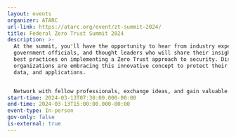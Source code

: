 ```yaml
---
layout: events
organizer: ATARC
url-link: https://atarc.org/event/zt-summit-2024/
title: Federal Zero Trust Summit 2024
description: >-
  At the summit, you'll have the opportunity to hear from industry experts,
  government officials, and thought leaders who will share their insights and
  best practices on implementing a Zero Trust approach to security. Discover how
  organizations are embracing this innovative concept to protect their networks,
  data, and applications.


  Network with fellow professionals, exchange ideas, and gain valuable knowledge that can help you enhance your organization's security posture. Whether you're a cybersecurity professional, IT manager, or government official, this summit offers a unique platform to learn, collaborate, and stay ahead of the evolving threat landscape.
start-time: 2024-03-13T07:30:00.000-00:00
end-time: 2024-03-13T15:00:00.000-00:00
event-type: In-person
gov-only: false
is-external: true
---
```


